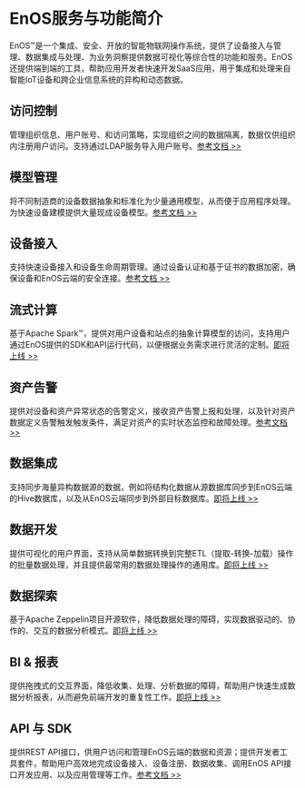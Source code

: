 # EnOS服务与功能简介

EnOS™是一个集成、安全、开放的智能物联网操作系统，提供了设备接入与管理、数据集成与处理、为业务洞察提供数据可视化等综合性的功能和服务。EnOS还提供端到端的工具，帮助应用开发者快速开发SaaS应用，用于集成和处理来自智能IoT设备和跨企业信息系统的异构和动态数据。


<div class="block-4" id="identity-access-management-iam">
<span id="identity-access-management-iam"></span><h2>访问控制<a class="headerlink" href="#identity-access-management-iam" title="Permalink to this headline"></a></h2>
<p>管理组织信息、用户账号、和访问策略，实现组织之间的数据隔离，数据仅供组织内注册用户访问。支持通过LDAP服务导入用户账号。<a class="reference external" href="https://docs.envisioniot.com/docs/iam/en/latest/">参考文档 >></a>
</div>
<div class="block-4" id="device-modelling">
<span id="device-modelling"></span><h2>模型管理<a class="headerlink" href="#device-modelling" title="Permalink to this headline"></a></h2>
<p>将不同制造商的设备数据抽象和标准化为少量通用模型，从而便于应用程序处理。为快速设备建模提供大量现成设备模型。<a class="reference external" href="https://docs.envisioniot.com/docs/device-connection/en/latest/model_overview.html">参考文档 >></a></p>
</div>
<div class="block-4" id="device-provisioning">
<span id="device-provisioning"></span><h2>设备接入<a class="headerlink" href="#device-provisioning" title="Permalink to this headline"></a></h2>
<p>支持快速设备接入和设备生命周期管理。通过设备认证和基于证书的数据加密，确保设备和EnOS云端的安全连接。<a class="reference external" href="https://docs.envisioniot.com/docs/device-connection/en/latest/deviceconnection_overview">参考文档 >></a></p>
</div>
<div class="block-4" id="stream-computing">
<span id="stream-computing"></span><h2>流式计算<a class="headerlink" href="#stream-computing" title="Permalink to this headline"></a></h2>
<p>基于Apache Spark™，提供对用户设备和站点的抽象计算模型的访问，支持用户通过EnOS提供的SDK和API运行代码，以便根据业务需求进行灵活的定制。<a class="reference external" href="https://docs.envisioniot.com/docs/online-data/en/latest/">即将上线 >></a></p>
</div>
<div class="block-4" id="event-management">
<span id="event-management"></span><h2>资产告警<a class="headerlink" href="#event-management" title="Permalink to this headline"></a></h2>
<p>提供对设备和资产异常状态的告警定义，接收资产告警上报和处理，以及针对资产数据定义告警触发触发条件，满足对资产的实时状态监控和故障处理。<a class="reference external" href="https://docs.envisioniot.com/docs/event-management/en/latest/">参考文档 >></a></p>
</div>
<div class="block-4" id="data-integration">
<span id="data-integration"></span><h2>数据集成<a class="headerlink" href="#data-integration" title="Permalink to this headline"></a></h2>
<p>支持同步海量异构数据源的数据，例如将结构化数据从源数据库同步到EnOS云端的Hive数据库，以及从EnOS云端同步到外部目标数据库。<a class="reference external" href="https://docs.envisioniot.com/docs/offline-data/en/latest/data_integration/">即将上线 >></a></p>
</div>
<div class="block-4" id="data-ide">
<span id="data-ide"></span><h2>数据开发<a class="headerlink" href="#data-ide" title="Permalink to this headline"></a></h2>
<p>提供可视化的用户界面，支持从简单数据转换到完整ETL（提取-转换-加载）操作的批量数据处理，并且提供最常用的数据处理操作的通用库。<a class="reference external" href="https://docs.envisioniot.com/docs/offline-data/en/latest/data_ide/">即将上线 >></a></p>
</div>
<div class="block-4" id="data-explorer">
<span id="data-explorer"></span><h2>数据探索<a class="headerlink" href="#data-explorer" title="Permalink to this headline"></a></h2>
<p>基于Apache Zeppelin项目开源软件，降低数据处理的障碍，实现数据驱动的、协作的、交互的数据分析模式。<a class="reference external" href="https://docs.envisioniot.com/docs/analysis-report/en/latest/data_explorer/">即将上线 >></a></p>
</div>
<div class="block-4" id="bi-report">
<span id="bi-report"></span><h2>BI &amp; 报表<a class="headerlink" href="#bi-report" title="Permalink to this headline"></a></h2>
<p>提供拖拽式的交互界面，降低收集、处理、分析数据的障碍，帮助用户快速生成数据分析报表，从而避免前端开发的重复性工作。<a class="reference external" href="https://docs.envisioniot.com/docs/analysis-report/en/latest/bi_report/">即将上线 >></a></p>
</div>
<div class="block-4" id="enos-apis-and-sdks">
<span id="enos-apis-and-sdks"></span><h2>API 与 SDK<a class="headerlink" href="#enos-apis-and-sdks" title="Permalink to this headline"></a></h2>
<p>提供REST API接口，供用户访问和管理EnOS云端的数据和资源；提供开发者工具套件，帮助用户高效地完成设备接入、设备注册、数据收集、调用EnOS API接口开发应用、以及应用管理等工作。<a class="reference external" href="https://docs.envisioniot.com/docs/app-development/en/latest/enos_apis_overview.html">参考文档 >></a></p>
</div>